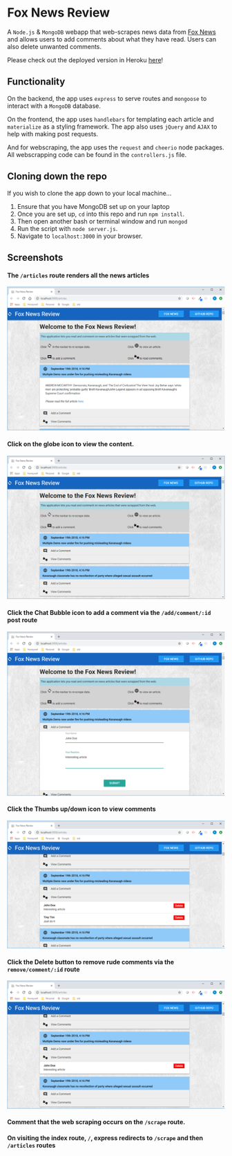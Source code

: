 # Fox News Review
A `Node.js` &amp; `MongoDB` webapp that web-scrapes news data from [Fox News](http://www.foxnews.com/) and allows users to add comments about what they have read. Users can also delete unwanted comments.

Please check out the deployed version in Heroku [here](http://<TBD>.herokuapp.com/)!


## Functionality
On the backend, the app uses `express` to serve routes and `mongoose` to interact with a `MongoDB` database.

On the frontend, the app uses `handlebars` for templating each article and `materialize` as a styling framework. The app also uses `jQuery` and `AJAX` to help with making post requests.

And for webscraping, the app uses the `request` and `cheerio` node packages. All webscrapping code can be found in the `controllers.js` file.


## Cloning down the repo
If you wish to clone the app down to your local machine...
  1. Ensure that you have MongoDB set up on your laptop
  2. Once you are set up, `cd` into this repo and run `npm install`.
  3. Then open another bash or terminal window and run `mongod`
  4. Run the script with `node server.js`.
  5. Navigate to `localhost:3000` in your browser.


## Screenshots
#### The `/articles` route renders all the news articles
![All Articles](/public/assets/images/article.png)

#### Click on the globe icon to view the content.
![Article Content](/public/assets/images/content.png)

#### Click the Chat Bubble icon to add a comment via the `/add/comment/:id` post route
![Add Comment](/public/assets/images/add-comment.png)

#### Click the Thumbs up/down icon to view comments
![View Comment](/public/assets/images/view-comment.png)

#### Click the Delete button to remove rude comments via the `remove/comment/:id` route
![Delete Comment](/public/assets/images/delete-comment.png)

#### Comment that the web scraping occurs on the `/scrape` route.
#### On visiting the index route, `/`, express redirects to `/scrape` and then `/articles` routes

